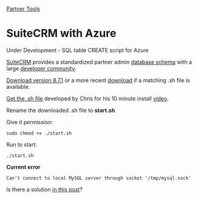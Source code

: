 [Partner Tools](../)
# SuiteCRM with Azure

Under Development - SQL table CREATE script for Azure

[SuiteCRM](https://SuiteCRM.com) provides a standardized partner admin [database schema](https://schema--suitecrm-docs.netlify.app/schema) with a large [developer community](https://community.SuiteCRM.com).

[Download version 8.7.1](https://suitecrm.com/wpfd_file/suitecrm-8-7-1/) or a more recent [download](https://suitecrm.com/download/) if a matching .sh file is available.

[Get the .sh file](https://github.com/motaviegas/SuiteCRM_Script) developed by Chris for his 10 minute install [video](https://www.youtube.com/watch?v=eycqCChZ8nI).

Rename the downloaded .sh file to **start.sh**

Give it permission:

	sudo chmod +x ./start.sh

<!--
	Not from video, probably don't need.
	sudo chmod -R 755 .
-->
Run to start:

	./start.sh

**Current error**

	Can't connect to local MySQL server through socket '/tmp/mysql.sock'

Is there a solution [in this post](https://community.suitecrm.com/t/suitecrm-8-install-problem-mysql-connection/83267/18)?
